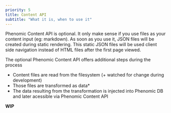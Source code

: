 ```yaml
---
priority: 5
title: Content API
subtitle: "What it is, when to use it"
---
```


Phenomic Content API is optional. It only make sense if you use files as your
content input (eg: markdown). As soon as you use it, JSON files will be created
during static rendering. This static JSON files will be used client side
navigation instead of HTML files after the first page viewed.

The optional Phenomic Content API offers additional steps during the process

* Content files are read from the filesystem (+ watched for change during
  development)
* Those files are transformed as data\*
* The data resulting from the transformation is injected into Phenomic DB and
  later acessible via Phenomic Content API

**WIP**
